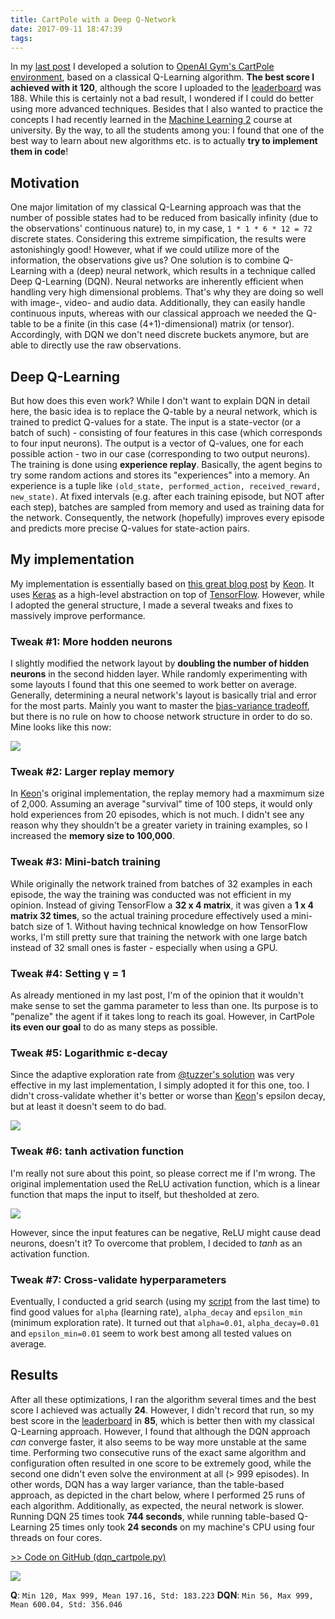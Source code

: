 ```yaml
---
title: CartPole with a Deep Q-Network
date: 2017-09-11 18:47:39
tags:
---
```

In my [last post](https://ferdinand-muetsch.de/cartpole-with-qlearning-first-experiences-with-openai-gym.html) I developed a solution to [OpenAI Gym's CartPole environment](https://gym.openai.com/envs/CartPole-v0), based on a classical Q-Learning algorithm. **The best score I achieved with it 120**, although the score I uploaded to the [leaderboard](https://gym.openai.com/evaluations/eval_emRbuGdHRnWoJuMUnPwd1Q) was 188. While this is certainly not a bad result, I wondered if I could do better using more advanced techniques. Besides that I also wanted to practice the concepts I had recently learned in the [Machine Learning 2](http://www.aifb.kit.edu/web/Lehre/Vorlesung_Maschinelles_Lernen_2_%E2%80%93_Fortgeschrittene_Verfahren/en) course at university. By the way, to all the students among you: I found that one of the best way to learn about new algorithms etc. is to actually **try to implement them in code**!

## Motivation
One major limitation of my classical Q-Learning approach was that the number of possible states had to be reduced from basically infinity (due to the observations' continuous nature) to, in my case, `1 * 1 * 6 * 12 = 72` discrete states. Considering this extreme simpification, the results were astonishingly good! However, what if we could utilize more of the information, the observations give us? One solution is to combine Q-Learning with a (deep) neural network, which results in a technique called Deep Q-Learning (DQN). Neural networks are inherently efficient when handling very high dimensional problems. That's why they are doing so well with image-, video- and audio data. Additionally, they can easily handle continuous inputs, whereas with our classical approach we needed the Q-table to be a finite (in this case (4+1)-dimensional) matrix (or tensor). Accordingly, with DQN we don't need discrete buckets anymore, but are able to directly use the raw observations.

## Deep Q-Learning
But how does this even work? While I don't want to explain DQN in detail here, the basic idea is to replace the Q-table by a neural network, which is trained to predict Q-values for a state. The input is a state-vector (or a batch of such) - consisting of four features in this case (which corresponds to four input neurons). The output is a vector of Q-values, one for each possible action - two in our case (corresponding to two output neurons). The training is done using **experience replay**. Basically, the agent begins to try some random actions and stores its "experiences" into a memory. An experience is a tuple like `(old_state, performed_action, received_reward, new_state)`. At fixed intervals (e.g. after each training episode, but NOT after each step), batches are sampled from memory and used as training data for the network. Consequently, the network (hopefully) improves every episode and predicts more precise Q-values for state-action pairs. 

## My implementation
My implementation is essentially based on [this great blog post](https://keon.io/deep-q-learning/) by [Keon](https://github.com/keon). It uses [Keras](http://keras.io) as a high-level abstraction on top of [TensorFlow](http://tensorflow.com). However, while I adopted the general structure, I made a several tweaks and fixes to massively improve performance. 

### Tweak #1: More hodden neurons
I slightly modified the network layout by **doubling the number of hidden neurons** in the second hidden layer. While randomly experimenting with some layouts I found that this one seemed to work better on average. Generally, determining a neural network's layout is basically trial and error for the most parts. Mainly you want to master the [bias-variance tradeoff](https://en.wikipedia.org/wiki/Bias%E2%80%93variance_tradeoff), but there is no rule on how to choose network structure in order to do so. Mine looks like this now:

![](images/dqn4.png)

### Tweak #2: Larger replay memory
In [Keon](https://github.com/keon)'s original implementation, the replay memory had a maxmimum size of 2,000. Assuming an average "survival" time of 100 steps, it would only hold experiences from 20 episodes, which is not much. I didn't see any reason why they shouldn't be a greater variety in training examples, so I increased the **memory size to 100,000**.

### Tweak #3: Mini-batch training
While originally the network trained from batches of 32 examples in each episode, the way the training was conducted was not efficient in my opinion. Instead of giving TensorFlow a **32 x 4 matrix**, it was given a **1 x 4 matrix 32 times**, so the actual training procedure effectively used a mini-batch size of 1. Without having technical knowledge on how TensorFlow works, I'm still pretty sure that training the network with one large batch instead of 32 small ones is faster - especially when using a GPU. 

### Tweak #4: Setting γ = 1
As already mentioned in my last post, I'm of the opinion that it wouldn't make sense to set the gamma parameter to less than one. Its purpose is to "penalize" the agent if it takes long to reach its goal. However, in CartPole **its even our goal** to do as many steps as possible. 

### Tweak #5: Logarithmic ε-decay
Since the adaptive exploration rate from [@tuzzer's solution](https://medium.com/@tuzzer/cart-pole-balancing-with-q-learning-b54c6068d947) was very effective in my last implementation, I simply adopted it for this one, too. I didn't cross-validate whether it's better or worse than [Keon](https://github.com/keon)'s epsilon decay, but at least it doesn't seem to do bad.

![](images/dqn3.png)

### Tweak #6: tanh activation function
I'm really not sure about this point, so please correct me if I'm wrong. The original implementation used the ReLU activation function, which is a linear function that maps the input to itself, but thesholded at zero.

![](images/dqn2.png)

However, since the input features can be negative, ReLU might cause dead neurons, doesn't it? To overcome that problem, I decided to _tanh_ as an activation function.

### Tweak #7: Cross-validate hyperparameters
Eventually, I conducted a grid search (using my [script](https://gist.github.com/n1try/87b442fce7f7d58606f462191c6d6033) from the last time) to find good values for `alpha` (learning rate), `alpha_decay` and `epsilon_min` (minimum exploration rate). It turned out that `alpha=0.01`, `alpha_decay=0.01` and `epsilon_min=0.01` seem to work best among all tested values on average.

## Results
After all these optimizations, I ran the algorithm several times and the best score I achieved was actually **24**. However, I didn't record that run, so my best score in the [leaderboard](https://gym.openai.com/evaluations/eval_EIcM1ZBnQW2LBaFN6FY65g) in **85**, which is better then with my classical Q-Learning approach.
However, I found that although the DQN approach _can_ converge faster, it also seems to be way more unstable at the same time. Performing two consecutive runs of the exact same algorithm and configuration often resulted in one score to be extremely good, while the second one didn't even solve the environment at all (> 999 episodes). In other words, DQN has a way larger variance, than the table-based approach, as depicted in the chart below, where I performed 25 runs of each algorithm. Additionally, as expected, the neural network is slower. Running DQN 25 times took **744 seconds**, while running table-based Q-Learning 25 times only took **24 seconds** on my machine's CPU using four threads on four cores. 

[>> Code on GitHub (dqn_cartpole.py)](https://gist.github.com/n1try/2a6722407117e4d668921fce53845432)

![](images/dqn1.png)

**Q**: `Min 120, Max 999, Mean 197.16, Std: 183.223`
**DQN**: `Min 56, Max 999, Mean 600.04, Std: 356.046`